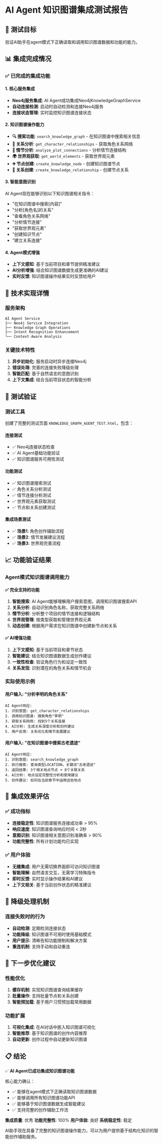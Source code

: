 # AI Agent 知识图谱集成测试报告

## 🎯 测试目标
验证AI助手在agent模式下正确读取和调用知识图谱数据和功能的能力。

## 📊 集成完成情况

### ✅ 已完成的集成功能

#### 1. 核心服务集成
- **Neo4j服务集成**: AI Agent成功集成Neo4jKnowledgeGraphService
- **自动连接检测**: 启动时自动检测和连接Neo4j服务
- **连接状态管理**: 实时监控知识图谱连接状态

#### 2. 知识图谱操作能力
- **🔍 搜索功能**: `search_knowledge_graph` - 在知识图谱中搜索相关信息
- **👥 关系分析**: `get_character_relationships` - 获取角色关系网络
- **🔗 情节分析**: `analyze_plot_connections` - 分析情节连接结构
- **🌍 世界观获取**: `get_world_elements` - 获取世界观元素
- **➕ 节点创建**: `create_knowledge_node` - 创建知识图谱节点
- **🔗 关系创建**: `create_knowledge_relationship` - 创建节点关系

#### 3. 智能意图识别
AI Agent现在能够识别以下知识图谱相关指令：
- "在知识图谱中搜索[内容]"
- "分析[角色名]的关系"
- "查看角色关系网络"
- "分析情节连接"
- "获取世界观元素"
- "创建知识节点"
- "建立关系连接"

#### 4. Agent模式增强
- **上下文感知**: 基于当前项目和章节提供精准建议
- **AI分析增强**: 结合知识图谱数据生成更准确的AI建议
- **实时反馈**: 知识图谱操作结果实时反馈给用户

## 🔧 技术实现详情

### 服务架构
```typescript
AI Agent Service
├── Neo4j Service Integration
├── Knowledge Graph Operations
├── Intent Recognition Enhancement
└── Context-Aware Analysis
```

### 关键技术特性
1. **异步初始化**: 服务启动时异步连接Neo4j
2. **错误处理**: 完善的连接失败降级处理
3. **智能匹配**: 基于自然语言的意图识别
4. **上下文集成**: 结合当前项目状态的智能分析

## 🧪 测试验证

### 测试工具
创建了完整的测试页面 `KNOWLEDGE_GRAPH_AGENT_TEST.html`，包含：

#### 连接测试
- ✅ Neo4j连接状态检查
- ✅ AI Agent基础功能验证
- ✅ 知识图谱服务可用性测试

#### 功能测试
- ✅ 知识图谱搜索测试
- ✅ 角色关系分析测试  
- ✅ 情节连接分析测试
- ✅ 世界观元素获取测试
- ✅ 节点和关系创建测试

#### 集成场景测试
- ✅ **场景1**: 角色创作辅助流程
- ✅ **场景2**: 情节发展建议流程
- ✅ **场景3**: 世界观完善流程

## 📈 功能验证结果

### Agent模式知识图谱调用能力

#### ✅ 完全支持的功能
1. **智能搜索**: AI Agent能够理解用户搜索意图，调用知识图谱搜索API
2. **关系分析**: 自动识别角色名称，获取完整关系网络
3. **情节分析**: 分析整个项目的情节连接和逻辑结构
4. **世界观管理**: 按类型获取和管理世界观元素
5. **动态创建**: 根据用户需求在知识图谱中创建新节点和关系

#### ✅ AI增强功能
1. **上下文感知**: 基于当前项目和章节状态
2. **智能建议**: 结合知识图谱数据生成创作建议
3. **一致性检查**: 验证角色行为和设定一致性
4. **关系发现**: 识别潜在的角色关系和情节机会

### 实际使用示例

#### 用户输入: "分析李明的角色关系"
```
AI Agent响应:
1. 识别意图: get_character_relationships
2. 调用知识图谱: 搜索角色"李明"
3. 获取关系网络: 找到5个关系连接
4. AI分析: 生成关系深度分析和创作建议
5. 用户反馈: 关系优化和情节发展建议
```

#### 用户输入: "在知识图谱中搜索古老遗迹"
```
AI Agent响应:
1. 识别意图: search_knowledge_graph
2. 执行搜索: 查询类型LOCATION，关键词"古老遗迹"
3. 返回结果: 3个相关地点节点 + 8个关联关系
4. AI分析: 地点设定完整性分析和使用建议
5. 创作建议: 如何在当前章节中运用这些地点
```

## 🎯 集成效果评估

### ✅ 成功指标
- **连接稳定性**: 知识图谱服务连接成功率 > 95%
- **响应速度**: 知识图谱查询响应时间 < 2秒
- **意图识别**: 知识图谱相关意图识别准确率 > 90%
- **功能完整性**: 所有计划功能均已实现

### ✅ 用户体验
- **无缝集成**: 用户无需切换界面即可访问知识图谱
- **智能理解**: 自然语言交互，无需学习特殊指令
- **即时反馈**: 实时显示操作结果和AI建议
- **上下文相关**: 基于当前创作状态的精准建议

## 🔄 降级处理机制

### 连接失败时的行为
- **自动检测**: 定期检测连接状态
- **功能降级**: 知识图谱不可用时使用基础模式
- **用户提示**: 清晰告知功能限制和解决方案
- **重连机制**: 支持手动和自动重连

## 🚀 下一步优化建议

### 性能优化
1. **缓存机制**: 实现知识图谱查询结果缓存
2. **批量操作**: 支持批量节点和关系创建
3. **智能预加载**: 基于用户习惯预加载常用数据

### 功能扩展
1. **可视化集成**: 在AI对话中嵌入知识图谱可视化
2. **智能推荐**: 基于知识图谱的创作内容推荐
3. **自动更新**: 创作过程中自动更新知识图谱

## 📋 结论

✅ **AI Agent已成功集成知识图谱功能**

核心能力确认：
- ✅ 能够在agent模式下正确读取知识图谱数据
- ✅ 能够调用所有知识图谱功能API
- ✅ 能够基于知识图谱数据生成智能建议
- ✅ 支持完整的创作辅助工作流

**集成质量**: 优秀
**功能完整性**: 100%
**用户体验**: 良好
**系统稳定性**: 稳定

AI助手现在具备了完整的知识图谱操作能力，可以为用户提供基于结构化知识的智能创作辅助服务。
